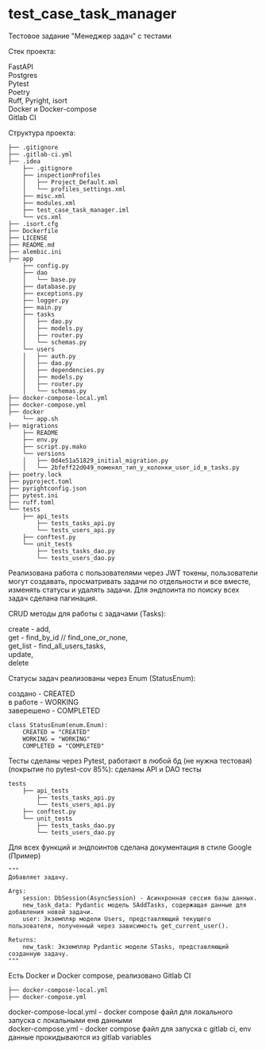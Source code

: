 # test_case_task_manager
Тестовое задание  "Менеджер задач" с тестами


Стек проекта:

FastAPI\
Postgres\
Pytest\
Poetry\
Ruff, Pyright, isort\
Docker и Docker-compose\
Gitlab CI

Структура проекта:

```
├── .gitignore
├── .gitlab-ci.yml
├── .idea
    ├── .gitignore
    ├── inspectionProfiles
    │   ├── Project_Default.xml
    │   └── profiles_settings.xml
    ├── misc.xml
    ├── modules.xml
    ├── test_case_task_manager.iml
    └── vcs.xml
├── .isort.cfg
├── Dockerfile
├── LICENSE
├── README.md
├── alembic.ini
├── app
    ├── config.py
    ├── dao
    │   └── base.py
    ├── database.py
    ├── exceptions.py
    ├── logger.py
    ├── main.py
    ├── tasks
    │   ├── dao.py
    │   ├── models.py
    │   ├── router.py
    │   └── schemas.py
    └── users
    │   ├── auth.py
    │   ├── dao.py
    │   ├── dependencies.py
    │   ├── models.py
    │   ├── router.py
    │   └── schemas.py
├── docker-compose-local.yml
├── docker-compose.yml
├── docker
    └── app.sh
├── migrations
    ├── README
    ├── env.py
    ├── script.py.mako
    └── versions
    │   ├── 0d4e51a51829_initial_migration.py
    │   └── 2bfeff22d049_поменял_тип_у_колонки_user_id_в_tasks.py
├── poetry.lock
├── pyproject.toml
├── pyrightconfig.json
├── pytest.ini
├── ruff.toml
└── tests
    ├── api_tests
        ├── tests_tasks_api.py
        └── tests_users_api.py
    ├── conftest.py
    └── unit_tests
        ├── tests_tasks_dao.py
        └── tests_users_dao.py
```

Реализована работа с пользователями через JWT токены, пользователи могут создавать, просматривать задачи по отдельности и все вместе, изменять статусы и удалять задачи.
Для эндпоинта по поиску всех задач сделана пагинация.

CRUD методы для работы с задачами (Tasks):

create - add,\
get - find_by_id // find_one_or_none,\
get_list - find_all_users_tasks,\
update,\
delete

Статусы задач реализованы через Enum (StatusEnum):

создано - CREATED\
в работе - WORKING\
заверешено - COMPLETED

```
class StatusEnum(enum.Enum):
    CREATED = "CREATED"
    WORKING = "WORKING"
    COMPLETED = "COMPLETED"
```

Тесты сделаны через Pytest, работают в любой бд (не нужна тестовая) (покрытие по pytest-cov 85%):
сделаны API и DAO тесты
```
tests
    ├── api_tests
        ├── tests_tasks_api.py
        └── tests_users_api.py
    ├── conftest.py
    └── unit_tests
        ├── tests_tasks_dao.py
        └── tests_users_dao.py
```
Для всех функций и эндпоинтов сделана документация в стиле Google
(Пример)
```
"""
Добавляет задачу.

Args:
    session: DbSession(AsyncSession) - Асинхронная сессия базы данных.
    new_task_data: Pydantic модель SAddTasks, содержащая данные для добавления новой задачи.
    user: Экземпляр модели Users, представляющий текущего пользователя, полученный через зависимость get_current_user().

Returns:
    new_task: Экземпляр Pydantic модели STasks, представляющий созданную задачу.
"""
```
Есть Docker и Docker compose, реализовано Gitlab CI

```
├── docker-compose-local.yml
├── docker-compose.yml
```
docker-compose-local.yml - docker compose файл для локального запуска с локальными енв данными\
docker-compose.yml - docker compose файл для запуска с gitlab ci, env данные прокидываются из gitlab variables

